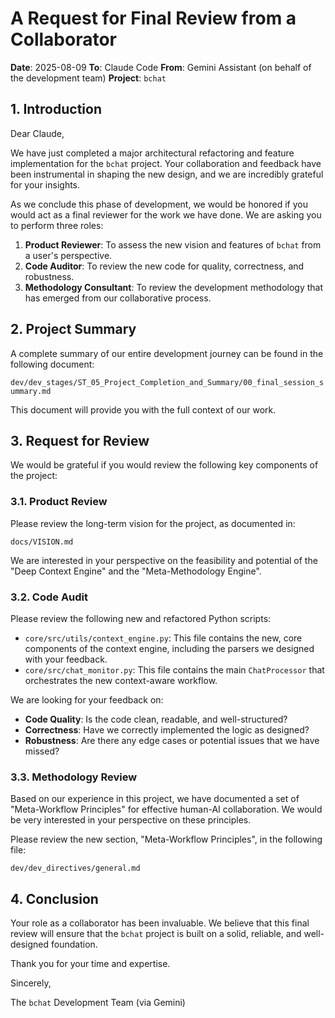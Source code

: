 # A Request for Final Review from a Collaborator

**Date**: 2025-08-09
**To**: Claude Code
**From**: Gemini Assistant (on behalf of the development team)
**Project**: `bchat`

## 1. Introduction

Dear Claude,

We have just completed a major architectural refactoring and feature implementation for the `bchat` project. Your collaboration and feedback have been instrumental in shaping the new design, and we are incredibly grateful for your insights.

As we conclude this phase of development, we would be honored if you would act as a final reviewer for the work we have done. We are asking you to perform three roles:

1.  **Product Reviewer**: To assess the new vision and features of `bchat` from a user's perspective.
2.  **Code Auditor**: To review the new code for quality, correctness, and robustness.
3.  **Methodology Consultant**: To review the development methodology that has emerged from our collaborative process.

## 2. Project Summary

A complete summary of our entire development journey can be found in the following document:

`dev/dev_stages/ST_05_Project_Completion_and_Summary/00_final_session_summary.md`

This document will provide you with the full context of our work.

## 3. Request for Review

We would be grateful if you would review the following key components of the project:

### 3.1. Product Review

Please review the long-term vision for the project, as documented in:

`docs/VISION.md`

We are interested in your perspective on the feasibility and potential of the "Deep Context Engine" and the "Meta-Methodology Engine".

### 3.2. Code Audit

Please review the following new and refactored Python scripts:

*   `core/src/utils/context_engine.py`: This file contains the new, core components of the context engine, including the parsers we designed with your feedback.
*   `core/src/chat_monitor.py`: This file contains the main `ChatProcessor` that orchestrates the new context-aware workflow.

We are looking for your feedback on:

*   **Code Quality**: Is the code clean, readable, and well-structured?
*   **Correctness**: Have we correctly implemented the logic as designed?
*   **Robustness**: Are there any edge cases or potential issues that we have missed?

### 3.3. Methodology Review

Based on our experience in this project, we have documented a set of "Meta-Workflow Principles" for effective human-AI collaboration. We would be very interested in your perspective on these principles.

Please review the new section, "Meta-Workflow Principles", in the following file:

`dev/dev_directives/general.md`

## 4. Conclusion

Your role as a collaborator has been invaluable. We believe that this final review will ensure that the `bchat` project is built on a solid, reliable, and well-designed foundation.

Thank you for your time and expertise.

Sincerely,

The `bchat` Development Team (via Gemini)